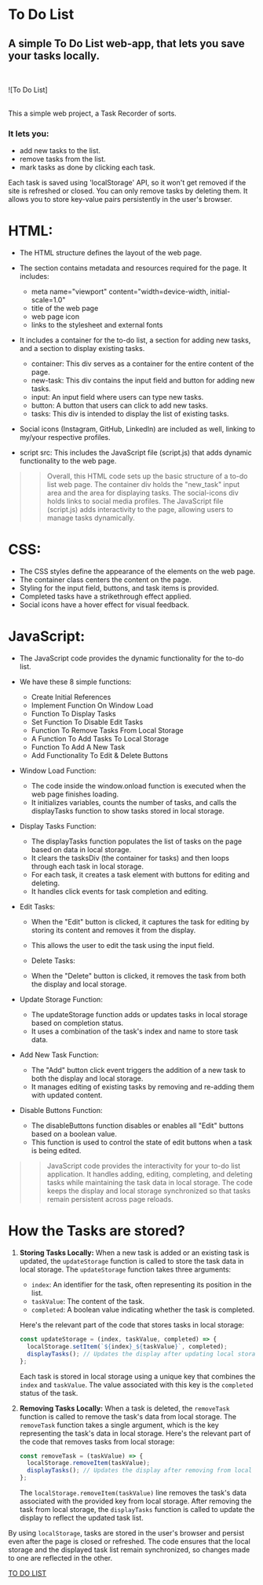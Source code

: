 # To Do List

## A simple To Do List web-app, that lets you save your tasks locally.

<br>

![To Do List]

<br>
This a simple web project, a Task Recorder of sorts. <br>

### It lets you:

- add new tasks to the list.
- remove tasks from the list.
- mark tasks as done by clicking each task.

Each task is saved using 'localStorage' API, so it won't get removed if the site is refreshed or closed.
You can only remove tasks by deleting them. It allows you to store key-value pairs persistently in the user's browser.

# HTML:

- The HTML structure defines the layout of the web page.

- The <head> section contains metadata and resources required for the page. It includes:

  - meta name="viewport" content="width=device-width, initial-scale=1.0"
  - title of the web page
  - web page icon
  - links to the stylesheet and external fonts

- It includes a container for the to-do list, a section for adding new tasks, and a section to display existing tasks.
  - container: This div serves as a container for the entire content of the page.
  - new-task: This div contains the input field and button for adding new tasks.
  - input: An input field where users can type new tasks.
  - button: A button that users can click to add new tasks.
  - tasks: This div is intended to display the list of existing tasks.
- Social icons (Instagram, GitHub, LinkedIn) are included as well, linking to my/your respective profiles.

- script src: This includes the JavaScript file (script.js) that adds dynamic functionality to the web page.

> > Overall, this HTML code sets up the basic structure of a to-do list web page. The container div holds the "new_task" input area and the area for displaying tasks. The social-icons div holds links to social media profiles. The JavaScript file (script.js) adds interactivity to the page, allowing users to manage tasks dynamically.

# CSS:

- The CSS styles define the appearance of the elements on the web page.
- The container class centers the content on the page.
- Styling for the input field, buttons, and task items is provided.
- Completed tasks have a strikethrough effect applied.
- Social icons have a hover effect for visual feedback.

# JavaScript:

- The JavaScript code provides the dynamic functionality for the to-do list.
- We have these 8 simple functions:

  - Create Initial References
  - Implement Function On Window Load
  - Function To Display Tasks
  - Set Function To Disable Edit Tasks
  - Function To Remove Tasks From Local Storage
  - A Function To Add Tasks To Local Storage
  - Function To Add A New Task
  - Add Functionality To Edit & Delete Buttons

- Window Load Function:

  - The code inside the window.onload function is executed when the web page finishes loading.
  - It initializes variables, counts the number of tasks, and calls the displayTasks function to show tasks stored in local storage.

- Display Tasks Function:

  - The displayTasks function populates the list of tasks on the page based on data in local storage.
  - It clears the tasksDiv (the container for tasks) and then loops through each task in local storage.
  - For each task, it creates a task element with buttons for editing and deleting.
  - It handles click events for task completion and editing.

- Edit Tasks:

  - When the "Edit" button is clicked, it captures the task for editing by storing its content and removes it from the display.
  - This allows the user to edit the task using the input field.
 
  -  Delete Tasks:

  - When the "Delete" button is clicked, it removes the task from both the display and local storage.

- Update Storage Function:

  - The updateStorage function adds or updates tasks in local storage based on completion status.
  - It uses a combination of the task's index and name to store task data.

- Add New Task Function:

  - The "Add" button click event triggers the addition of a new task to both the display and local storage.
  - It manages editing of existing tasks by removing and re-adding them with updated content.

- Disable Buttons Function:
  - The disableButtons function disables or enables all "Edit" buttons based on a boolean value.
  - This function is used to control the state of edit buttons when a task is being edited.

> > JavaScript code provides the interactivity for your to-do list application. It handles adding, editing, completing, and deleting tasks while maintaining the task data in local storage. The code keeps the display and local storage synchronized so that tasks remain persistent across page reloads.

# How the Tasks are stored?

1. **Storing Tasks Locally:**
   When a new task is added or an existing task is updated, the `updateStorage` function is called to store the task data in local storage. The `updateStorage` function takes three arguments:

   - `index`: An identifier for the task, often representing its position in the list.
   - `taskValue`: The content of the task.
   - `completed`: A boolean value indicating whether the task is completed.

   Here's the relevant part of the code that stores tasks in local storage:

   ```javascript
   const updateStorage = (index, taskValue, completed) => {
     localStorage.setItem(`${index}_${taskValue}`, completed);
     displayTasks(); // Updates the display after updating local storage
   };
   ```

   Each task is stored in local storage using a unique key that combines the `index` and `taskValue`. The value associated with this key is the `completed` status of the task.

2. **Removing Tasks Locally:**
   When a task is deleted, the `removeTask` function is called to remove the task's data from local storage. The `removeTask` function takes a single argument, which is the key representing the task's data in local storage. Here's the relevant part of the code that removes tasks from local storage:

   ```javascript
   const removeTask = (taskValue) => {
     localStorage.removeItem(taskValue);
     displayTasks(); // Updates the display after removing from local storage
   };
   ```

   The `localStorage.removeItem(taskValue)` line removes the task's data associated with the provided key from local storage. After removing the task from local storage, the `displayTasks` function is called to update the display to reflect the updated task list.

By using `localStorage`, tasks are stored in the user's browser and persist even after the page is closed or refreshed. The code ensures that the local storage and the displayed task list remain synchronized, so changes made to one are reflected in the other.

[TO DO LIST](https://github.com/Jasmeen-ak/To-do-list)
